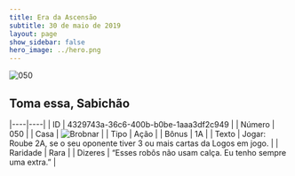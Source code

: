 ```yaml
---
title: Era da Ascensão
subtitle: 30 de maio de 2019
layout: page
show_sidebar: false
hero_image: ../hero.png
---
```


![050](https://cdn.keyforgegame.com/media/card_front/pt/435_050_RW4696P6MV2V_pt.png)

## Toma essa, Sabichão

|----|----|
| ID | 4329743a-36c6-400b-b0be-1aaa3df2c949 |
| Número | 050 |
| Casa | ![Brobnar](https://archonarcana.com/images/thumb/e/e0/Brobnar.png/22px-Brobnar.png "Brobnar") |
| Tipo | Ação |
| Bônus | 1A |
| Texto | Jogar: Roube 2A, se o seu oponente tiver 3 ou mais cartas da Logos em jogo. |
| Raridade | Rara |
| Dizeres | “Esses robôs não usam calça. Eu tenho  sempre uma extra.” |
